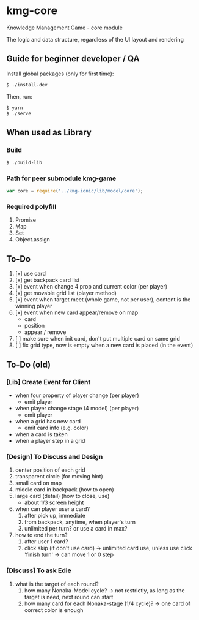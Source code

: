 # kmg-core
Knowledge Management Game - core module

The logic and data structure, regardless of the UI layout and rendering

## Guide for beginner developer / QA

Install global packages (only for first time):

```bash
$ ./install-dev
```

Then, run:

```bash
$ yarn
$ ./serve
```

## When used as Library
### Build
```bash
$ ./build-lib
```
### Path for peer submodule kmg-game
```javascript
var core = require('../kmg-ionic/lib/model/core');
```
### Required polyfill
1. Promise
2. Map
3. Set
4. Object.assign

## To-Do

1. [x] use card
2. [x] get backpack card list
3. [x] event when change 4 prop and current color (per player)
4. [x] get movable grid list (player method)
5. [x] event when target meet (whole game, not per user), content is the winning player
6. [x] event when new card appear/remove on map
    - card
    - position
    - appear / remove
7. [ ] make sure when init card, don't put multiple card on same grid
8. [ ] fix grid type, now is empty when a new card is placed (in the event)

## To-Do (old)
### [Lib] Create Event for Client
- when four property of player change (per player)
    - emit player
- when player change stage (4 model) (per player)
    - emit player
- when a grid has new card
    - emit card info (e.g. color)
- when a card is taken
- when a player step in a grid
### [Design] To Discuss and Design
1. center position of each grid
2. transparent circle (for moving hint)
3. small card on map
4. middle card in backpack (how to open)
5. large card (detail) (how to close, use)
    - about 1/3 screen height
6. when can player user a card?
    1. after pick up, immediate
    2. from backpack, anytime, when player's turn
    3. unlimited per turn? or use a card in max?
7. how to end the turn?
    1. after user 1 card?
    2. click skip (if don't use card)
    -> unlimited card use, unless use click 'finish turn'
    -> can move 1 or 0 step
### [Discuss] To ask Edie
1. what is the target of each round?
    1. how many Nonaka-Model cycle?
        -> not restrictly, as long as the target is need, next round can start
    2. how many card for each Nonaka-stage (1/4 cycle)?
        -> one card of correct color is enough
